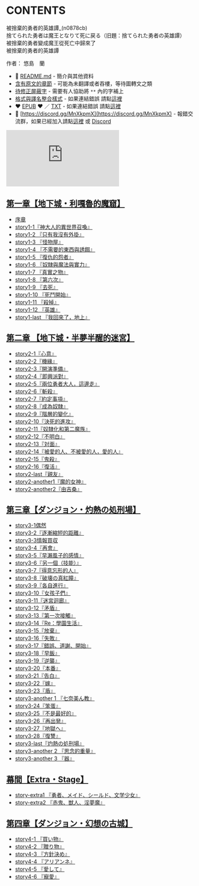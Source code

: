 # CONTENTS

被捨棄的勇者的英雄譚_(n0878cb)  
捨てられた勇者は魔王となりて死に戻る（旧題：捨てられた勇者の英雄譚）  
被捨棄的勇者變成魔王從死亡中歸來了  
被捨棄的勇者的英雄譚  

作者： 悠島　蘭  



- :closed_book: [README.md](README.md) - 簡介與其他資料
- [含有原文的章節](ja.md) - 可能為未翻譯或者吞樓，等待圖轉文之類
- [待修正屏蔽字](%E5%BE%85%E4%BF%AE%E6%AD%A3%E5%B1%8F%E8%94%BD%E5%AD%97.md) - 需要有人協助將 `**` 內的字補上
- [格式與譯名整合樣式](https://github.com/bluelovers/node-novel/blob/master/lib/locales/%E8%A2%AB%E6%8D%A8%E6%A3%84%E7%9A%84%E5%8B%87%E8%80%85%E7%9A%84%E8%8B%B1%E9%9B%84%E8%AD%9A_(n0878cb).ts) - 如果連結錯誤 請點[這裡](https://github.com/bluelovers/node-novel/blob/master/lib/locales/)
-  :heart: [EPUB](https://gitlab.com/demonovel/epub-txt/blob/master/syosetu_out/%E8%A2%AB%E6%8D%A8%E6%A3%84%E7%9A%84%E5%8B%87%E8%80%85%E8%AE%8A%E6%88%90%E9%AD%94%E7%8E%8B%E5%BE%9E%E6%AD%BB%E4%BA%A1%E4%B8%AD%E6%AD%B8%E4%BE%86%E4%BA%86.epub) :heart:  ／ [TXT](https://gitlab.com/demonovel/epub-txt/blob/master/syosetu_out/out/%E8%A2%AB%E6%8D%A8%E6%A3%84%E7%9A%84%E5%8B%87%E8%80%85%E8%AE%8A%E6%88%90%E9%AD%94%E7%8E%8B%E5%BE%9E%E6%AD%BB%E4%BA%A1%E4%B8%AD%E6%AD%B8%E4%BE%86%E4%BA%86.out.txt) - 如果連結錯誤 請點[這裡](https://gitlab.com/demonovel/epub-txt/blob/master/syosetu_out/syosetu_out)
- :mega: [https://discord.gg/MnXkpmX](https://discord.gg/MnXkpmX) - 報錯交流群，如果已經加入請點[這裡](https://discordapp.com/channels/467794087769014273/467794088285175809) 或 [Discord](https://discordapp.com/channels/@me)


![導航目錄](https://chart.apis.google.com/chart?cht=qr&chs=150x150&chl=https://gitlab.com/novel-group/txt-source/blob/master/syosetu_out/被捨棄的勇者的英雄譚_(n0878cb)/導航目錄.md "導航目錄")




## [第一章【地下城・利嘎魯的魔窟】](00000_%E7%AC%AC%E4%B8%80%E7%AB%A0%E3%80%90%E5%9C%B0%E4%B8%8B%E5%9F%8E%E3%83%BB%E5%88%A9%E5%98%8E%E9%AD%AF%E7%9A%84%E9%AD%94%E7%AA%9F%E3%80%91)

- [序章](00000_%E7%AC%AC%E4%B8%80%E7%AB%A0%E3%80%90%E5%9C%B0%E4%B8%8B%E5%9F%8E%E3%83%BB%E5%88%A9%E5%98%8E%E9%AD%AF%E7%9A%84%E9%AD%94%E7%AA%9F%E3%80%91/00010_%E5%BA%8F%E7%AB%A0.txt)
- [story1-1『神大人的異世界召喚』](00000_%E7%AC%AC%E4%B8%80%E7%AB%A0%E3%80%90%E5%9C%B0%E4%B8%8B%E5%9F%8E%E3%83%BB%E5%88%A9%E5%98%8E%E9%AD%AF%E7%9A%84%E9%AD%94%E7%AA%9F%E3%80%91/00020_story1-1%E3%80%8E%E7%A5%9E%E5%A4%A7%E4%BA%BA%E7%9A%84%E7%95%B0%E4%B8%96%E7%95%8C%E5%8F%AC%E5%96%9A%E3%80%8F.txt)
- [story1-2 『只有我沒有外掛』](00000_%E7%AC%AC%E4%B8%80%E7%AB%A0%E3%80%90%E5%9C%B0%E4%B8%8B%E5%9F%8E%E3%83%BB%E5%88%A9%E5%98%8E%E9%AD%AF%E7%9A%84%E9%AD%94%E7%AA%9F%E3%80%91/00030_story1-2%20%E3%80%8E%E5%8F%AA%E6%9C%89%E6%88%91%E6%B2%92%E6%9C%89%E5%A4%96%E6%8E%9B%E3%80%8F.txt)
- [story1-3 『怪物屋』](00000_%E7%AC%AC%E4%B8%80%E7%AB%A0%E3%80%90%E5%9C%B0%E4%B8%8B%E5%9F%8E%E3%83%BB%E5%88%A9%E5%98%8E%E9%AD%AF%E7%9A%84%E9%AD%94%E7%AA%9F%E3%80%91/00040_story1-3%20%E3%80%8E%E6%80%AA%E7%89%A9%E5%B1%8B%E3%80%8F.txt)
- [story1-4 『不需要的東西與誘餌』](00000_%E7%AC%AC%E4%B8%80%E7%AB%A0%E3%80%90%E5%9C%B0%E4%B8%8B%E5%9F%8E%E3%83%BB%E5%88%A9%E5%98%8E%E9%AD%AF%E7%9A%84%E9%AD%94%E7%AA%9F%E3%80%91/00050_story1-4%20%E3%80%8E%E4%B8%8D%E9%9C%80%E8%A6%81%E7%9A%84%E6%9D%B1%E8%A5%BF%E8%88%87%E8%AA%98%E9%A4%8C%E3%80%8F.txt)
- [story1-5 『復仇的怨者』](00000_%E7%AC%AC%E4%B8%80%E7%AB%A0%E3%80%90%E5%9C%B0%E4%B8%8B%E5%9F%8E%E3%83%BB%E5%88%A9%E5%98%8E%E9%AD%AF%E7%9A%84%E9%AD%94%E7%AA%9F%E3%80%91/00060_story1-5%20%E3%80%8E%E5%BE%A9%E4%BB%87%E7%9A%84%E6%80%A8%E8%80%85%E3%80%8F.txt)
- [story1-6 『奴隸與魔法與實力』](00000_%E7%AC%AC%E4%B8%80%E7%AB%A0%E3%80%90%E5%9C%B0%E4%B8%8B%E5%9F%8E%E3%83%BB%E5%88%A9%E5%98%8E%E9%AD%AF%E7%9A%84%E9%AD%94%E7%AA%9F%E3%80%91/00070_story1-6%20%E3%80%8E%E5%A5%B4%E9%9A%B8%E8%88%87%E9%AD%94%E6%B3%95%E8%88%87%E5%AF%A6%E5%8A%9B%E3%80%8F.txt)
- [story1-7 『真實之物』](00000_%E7%AC%AC%E4%B8%80%E7%AB%A0%E3%80%90%E5%9C%B0%E4%B8%8B%E5%9F%8E%E3%83%BB%E5%88%A9%E5%98%8E%E9%AD%AF%E7%9A%84%E9%AD%94%E7%AA%9F%E3%80%91/00080_story1-7%20%E3%80%8E%E7%9C%9F%E5%AF%A6%E4%B9%8B%E7%89%A9%E3%80%8F.txt)
- [story1-8 『第六次』](00000_%E7%AC%AC%E4%B8%80%E7%AB%A0%E3%80%90%E5%9C%B0%E4%B8%8B%E5%9F%8E%E3%83%BB%E5%88%A9%E5%98%8E%E9%AD%AF%E7%9A%84%E9%AD%94%E7%AA%9F%E3%80%91/00090_story1-8%20%E3%80%8E%E7%AC%AC%E5%85%AD%E6%AC%A1%E3%80%8F.txt)
- [story1-9 『去死』](00000_%E7%AC%AC%E4%B8%80%E7%AB%A0%E3%80%90%E5%9C%B0%E4%B8%8B%E5%9F%8E%E3%83%BB%E5%88%A9%E5%98%8E%E9%AD%AF%E7%9A%84%E9%AD%94%E7%AA%9F%E3%80%91/00100_story1-9%20%E3%80%8E%E5%8E%BB%E6%AD%BB%E3%80%8F.txt)
- [story1-10 『死鬥開始』](00000_%E7%AC%AC%E4%B8%80%E7%AB%A0%E3%80%90%E5%9C%B0%E4%B8%8B%E5%9F%8E%E3%83%BB%E5%88%A9%E5%98%8E%E9%AD%AF%E7%9A%84%E9%AD%94%E7%AA%9F%E3%80%91/00110_story1-10%20%E3%80%8E%E6%AD%BB%E9%AC%A5%E9%96%8B%E5%A7%8B%E3%80%8F.txt)
- [story1-11 『殺掉』](00000_%E7%AC%AC%E4%B8%80%E7%AB%A0%E3%80%90%E5%9C%B0%E4%B8%8B%E5%9F%8E%E3%83%BB%E5%88%A9%E5%98%8E%E9%AD%AF%E7%9A%84%E9%AD%94%E7%AA%9F%E3%80%91/00120_story1-11%20%E3%80%8E%E6%AE%BA%E6%8E%89%E3%80%8F.txt)
- [story1-12 『英雄』](00000_%E7%AC%AC%E4%B8%80%E7%AB%A0%E3%80%90%E5%9C%B0%E4%B8%8B%E5%9F%8E%E3%83%BB%E5%88%A9%E5%98%8E%E9%AD%AF%E7%9A%84%E9%AD%94%E7%AA%9F%E3%80%91/00130_story1-12%20%E3%80%8E%E8%8B%B1%E9%9B%84%E3%80%8F.txt)
- [story1-last 『我回來了，地上』](00000_%E7%AC%AC%E4%B8%80%E7%AB%A0%E3%80%90%E5%9C%B0%E4%B8%8B%E5%9F%8E%E3%83%BB%E5%88%A9%E5%98%8E%E9%AD%AF%E7%9A%84%E9%AD%94%E7%AA%9F%E3%80%91/00140_story1-last%20%E3%80%8E%E6%88%91%E5%9B%9E%E4%BE%86%E4%BA%86%EF%BC%8C%E5%9C%B0%E4%B8%8A%E3%80%8F.txt)


## [第二章  【地下城・半夢半醒的迷宮】](00010_%E7%AC%AC%E4%BA%8C%E7%AB%A0%20%20%E3%80%90%E5%9C%B0%E4%B8%8B%E5%9F%8E%E3%83%BB%E5%8D%8A%E5%A4%A2%E5%8D%8A%E9%86%92%E7%9A%84%E8%BF%B7%E5%AE%AE%E3%80%91)

- [story2-1『心意』](00010_%E7%AC%AC%E4%BA%8C%E7%AB%A0%20%20%E3%80%90%E5%9C%B0%E4%B8%8B%E5%9F%8E%E3%83%BB%E5%8D%8A%E5%A4%A2%E5%8D%8A%E9%86%92%E7%9A%84%E8%BF%B7%E5%AE%AE%E3%80%91/00140_story2-1%E3%80%8E%E5%BF%83%E6%84%8F%E3%80%8F.txt)
- [story2-2『機緣』](00010_%E7%AC%AC%E4%BA%8C%E7%AB%A0%20%20%E3%80%90%E5%9C%B0%E4%B8%8B%E5%9F%8E%E3%83%BB%E5%8D%8A%E5%A4%A2%E5%8D%8A%E9%86%92%E7%9A%84%E8%BF%B7%E5%AE%AE%E3%80%91/00150_story2-2%E3%80%8E%E6%A9%9F%E7%B7%A3%E3%80%8F.txt)
- [story2-3『開演準備』](00010_%E7%AC%AC%E4%BA%8C%E7%AB%A0%20%20%E3%80%90%E5%9C%B0%E4%B8%8B%E5%9F%8E%E3%83%BB%E5%8D%8A%E5%A4%A2%E5%8D%8A%E9%86%92%E7%9A%84%E8%BF%B7%E5%AE%AE%E3%80%91/00160_story2-3%E3%80%8E%E9%96%8B%E6%BC%94%E6%BA%96%E5%82%99%E3%80%8F.txt)
- [story2-4『即興派對』](00010_%E7%AC%AC%E4%BA%8C%E7%AB%A0%20%20%E3%80%90%E5%9C%B0%E4%B8%8B%E5%9F%8E%E3%83%BB%E5%8D%8A%E5%A4%A2%E5%8D%8A%E9%86%92%E7%9A%84%E8%BF%B7%E5%AE%AE%E3%80%91/00170_story2-4%E3%80%8E%E5%8D%B3%E8%88%88%E6%B4%BE%E5%B0%8D%E3%80%8F.txt)
- [story2-5『兩位勇者大人，這邊走』](00010_%E7%AC%AC%E4%BA%8C%E7%AB%A0%20%20%E3%80%90%E5%9C%B0%E4%B8%8B%E5%9F%8E%E3%83%BB%E5%8D%8A%E5%A4%A2%E5%8D%8A%E9%86%92%E7%9A%84%E8%BF%B7%E5%AE%AE%E3%80%91/00180_story2-5%E3%80%8E%E5%85%A9%E4%BD%8D%E5%8B%87%E8%80%85%E5%A4%A7%E4%BA%BA%EF%BC%8C%E9%80%99%E9%82%8A%E8%B5%B0%E3%80%8F.txt)
- [story2-6『斬殺』](00010_%E7%AC%AC%E4%BA%8C%E7%AB%A0%20%20%E3%80%90%E5%9C%B0%E4%B8%8B%E5%9F%8E%E3%83%BB%E5%8D%8A%E5%A4%A2%E5%8D%8A%E9%86%92%E7%9A%84%E8%BF%B7%E5%AE%AE%E3%80%91/00190_story2-6%E3%80%8E%E6%96%AC%E6%AE%BA%E3%80%8F.txt)
- [story2-7『約定事項』](00010_%E7%AC%AC%E4%BA%8C%E7%AB%A0%20%20%E3%80%90%E5%9C%B0%E4%B8%8B%E5%9F%8E%E3%83%BB%E5%8D%8A%E5%A4%A2%E5%8D%8A%E9%86%92%E7%9A%84%E8%BF%B7%E5%AE%AE%E3%80%91/00200_story2-7%E3%80%8E%E7%B4%84%E5%AE%9A%E4%BA%8B%E9%A0%85%E3%80%8F.txt)
- [story2-8『成為奴隸』](00010_%E7%AC%AC%E4%BA%8C%E7%AB%A0%20%20%E3%80%90%E5%9C%B0%E4%B8%8B%E5%9F%8E%E3%83%BB%E5%8D%8A%E5%A4%A2%E5%8D%8A%E9%86%92%E7%9A%84%E8%BF%B7%E5%AE%AE%E3%80%91/00210_story2-8%E3%80%8E%E6%88%90%E7%82%BA%E5%A5%B4%E9%9A%B8%E3%80%8F.txt)
- [story2-9『階層的變化』](00010_%E7%AC%AC%E4%BA%8C%E7%AB%A0%20%20%E3%80%90%E5%9C%B0%E4%B8%8B%E5%9F%8E%E3%83%BB%E5%8D%8A%E5%A4%A2%E5%8D%8A%E9%86%92%E7%9A%84%E8%BF%B7%E5%AE%AE%E3%80%91/00220_story2-9%E3%80%8E%E9%9A%8E%E5%B1%A4%E7%9A%84%E8%AE%8A%E5%8C%96%E3%80%8F.txt)
- [story2-10『決死的進攻』](00010_%E7%AC%AC%E4%BA%8C%E7%AB%A0%20%20%E3%80%90%E5%9C%B0%E4%B8%8B%E5%9F%8E%E3%83%BB%E5%8D%8A%E5%A4%A2%E5%8D%8A%E9%86%92%E7%9A%84%E8%BF%B7%E5%AE%AE%E3%80%91/00230_story2-10%E3%80%8E%E6%B1%BA%E6%AD%BB%E7%9A%84%E9%80%B2%E6%94%BB%E3%80%8F.txt)
- [story2-11『奴隸化和第二魔族』](00010_%E7%AC%AC%E4%BA%8C%E7%AB%A0%20%20%E3%80%90%E5%9C%B0%E4%B8%8B%E5%9F%8E%E3%83%BB%E5%8D%8A%E5%A4%A2%E5%8D%8A%E9%86%92%E7%9A%84%E8%BF%B7%E5%AE%AE%E3%80%91/00240_story2-11%E3%80%8E%E5%A5%B4%E9%9A%B8%E5%8C%96%E5%92%8C%E7%AC%AC%E4%BA%8C%E9%AD%94%E6%97%8F%E3%80%8F.txt)
- [story2-12『不明白』](00010_%E7%AC%AC%E4%BA%8C%E7%AB%A0%20%20%E3%80%90%E5%9C%B0%E4%B8%8B%E5%9F%8E%E3%83%BB%E5%8D%8A%E5%A4%A2%E5%8D%8A%E9%86%92%E7%9A%84%E8%BF%B7%E5%AE%AE%E3%80%91/00250_story2-12%E3%80%8E%E4%B8%8D%E6%98%8E%E7%99%BD%E3%80%8F.txt)
- [story2-13『対面』](00010_%E7%AC%AC%E4%BA%8C%E7%AB%A0%20%20%E3%80%90%E5%9C%B0%E4%B8%8B%E5%9F%8E%E3%83%BB%E5%8D%8A%E5%A4%A2%E5%8D%8A%E9%86%92%E7%9A%84%E8%BF%B7%E5%AE%AE%E3%80%91/00260_story2-13%E3%80%8E%E5%AF%BE%E9%9D%A2%E3%80%8F.txt)
- [story2-14『被愛的人、不被愛的人，愛的人』](00010_%E7%AC%AC%E4%BA%8C%E7%AB%A0%20%20%E3%80%90%E5%9C%B0%E4%B8%8B%E5%9F%8E%E3%83%BB%E5%8D%8A%E5%A4%A2%E5%8D%8A%E9%86%92%E7%9A%84%E8%BF%B7%E5%AE%AE%E3%80%91/00270_story2-14%E3%80%8E%E8%A2%AB%E6%84%9B%E7%9A%84%E4%BA%BA%E3%80%81%E4%B8%8D%E8%A2%AB%E6%84%9B%E7%9A%84%E4%BA%BA%EF%BC%8C%E6%84%9B%E7%9A%84%E4%BA%BA%E3%80%8F.txt)
- [story2-15『鬼殺』](00010_%E7%AC%AC%E4%BA%8C%E7%AB%A0%20%20%E3%80%90%E5%9C%B0%E4%B8%8B%E5%9F%8E%E3%83%BB%E5%8D%8A%E5%A4%A2%E5%8D%8A%E9%86%92%E7%9A%84%E8%BF%B7%E5%AE%AE%E3%80%91/00280_story2-15%E3%80%8E%E9%AC%BC%E6%AE%BA%E3%80%8F.txt)
- [story2-16『復活』](00010_%E7%AC%AC%E4%BA%8C%E7%AB%A0%20%20%E3%80%90%E5%9C%B0%E4%B8%8B%E5%9F%8E%E3%83%BB%E5%8D%8A%E5%A4%A2%E5%8D%8A%E9%86%92%E7%9A%84%E8%BF%B7%E5%AE%AE%E3%80%91/00290_story2-16%E3%80%8E%E5%BE%A9%E6%B4%BB%E3%80%8F.txt)
- [story2-last『親友』](00010_%E7%AC%AC%E4%BA%8C%E7%AB%A0%20%20%E3%80%90%E5%9C%B0%E4%B8%8B%E5%9F%8E%E3%83%BB%E5%8D%8A%E5%A4%A2%E5%8D%8A%E9%86%92%E7%9A%84%E8%BF%B7%E5%AE%AE%E3%80%91/00300_story2-last%E3%80%8E%E8%A6%AA%E5%8F%8B%E3%80%8F.txt)
- [story2-another1『魔的女神』](00010_%E7%AC%AC%E4%BA%8C%E7%AB%A0%20%20%E3%80%90%E5%9C%B0%E4%B8%8B%E5%9F%8E%E3%83%BB%E5%8D%8A%E5%A4%A2%E5%8D%8A%E9%86%92%E7%9A%84%E8%BF%B7%E5%AE%AE%E3%80%91/00310_story2-another1%E3%80%8E%E9%AD%94%E7%9A%84%E5%A5%B3%E7%A5%9E%E3%80%8F.txt)
- [story2-another2『由吉桑』](00010_%E7%AC%AC%E4%BA%8C%E7%AB%A0%20%20%E3%80%90%E5%9C%B0%E4%B8%8B%E5%9F%8E%E3%83%BB%E5%8D%8A%E5%A4%A2%E5%8D%8A%E9%86%92%E7%9A%84%E8%BF%B7%E5%AE%AE%E3%80%91/00320_story2-another2%E3%80%8E%E7%94%B1%E5%90%89%E6%A1%91%E3%80%8F.txt)


## [第三章【ダンジョン・灼熱の処刑場】](00020_%E7%AC%AC%E4%B8%89%E7%AB%A0%E3%80%90%E3%83%80%E3%83%B3%E3%82%B8%E3%83%A7%E3%83%B3%E3%83%BB%E7%81%BC%E7%86%B1%E3%81%AE%E5%87%A6%E5%88%91%E5%A0%B4%E3%80%91)

- [story3-1偶然](00020_%E7%AC%AC%E4%B8%89%E7%AB%A0%E3%80%90%E3%83%80%E3%83%B3%E3%82%B8%E3%83%A7%E3%83%B3%E3%83%BB%E7%81%BC%E7%86%B1%E3%81%AE%E5%87%A6%E5%88%91%E5%A0%B4%E3%80%91/00330_story3-1%E5%81%B6%E7%84%B6.txt)
- [story3-2『逐漸縮短的距離』](00020_%E7%AC%AC%E4%B8%89%E7%AB%A0%E3%80%90%E3%83%80%E3%83%B3%E3%82%B8%E3%83%A7%E3%83%B3%E3%83%BB%E7%81%BC%E7%86%B1%E3%81%AE%E5%87%A6%E5%88%91%E5%A0%B4%E3%80%91/00340_story3-2%E3%80%8E%E9%80%90%E6%BC%B8%E7%B8%AE%E7%9F%AD%E7%9A%84%E8%B7%9D%E9%9B%A2%E3%80%8F.txt)
- [story3-3情報買収](00020_%E7%AC%AC%E4%B8%89%E7%AB%A0%E3%80%90%E3%83%80%E3%83%B3%E3%82%B8%E3%83%A7%E3%83%B3%E3%83%BB%E7%81%BC%E7%86%B1%E3%81%AE%E5%87%A6%E5%88%91%E5%A0%B4%E3%80%91/00350_story3-3%E6%83%85%E5%A0%B1%E8%B2%B7%E5%8F%8E.txt)
- [story3-4『再會』](00020_%E7%AC%AC%E4%B8%89%E7%AB%A0%E3%80%90%E3%83%80%E3%83%B3%E3%82%B8%E3%83%A7%E3%83%B3%E3%83%BB%E7%81%BC%E7%86%B1%E3%81%AE%E5%87%A6%E5%88%91%E5%A0%B4%E3%80%91/00360_story3-4%E3%80%8E%E5%86%8D%E6%9C%83%E3%80%8F.txt)
- [story3-5『早瀨風子的感情』](00020_%E7%AC%AC%E4%B8%89%E7%AB%A0%E3%80%90%E3%83%80%E3%83%B3%E3%82%B8%E3%83%A7%E3%83%B3%E3%83%BB%E7%81%BC%E7%86%B1%E3%81%AE%E5%87%A6%E5%88%91%E5%A0%B4%E3%80%91/00370_story3-5%E3%80%8E%E6%97%A9%E7%80%A8%E9%A2%A8%E5%AD%90%E7%9A%84%E6%84%9F%E6%83%85%E3%80%8F.txt)
- [story3-6『另一個（技能）』](00020_%E7%AC%AC%E4%B8%89%E7%AB%A0%E3%80%90%E3%83%80%E3%83%B3%E3%82%B8%E3%83%A7%E3%83%B3%E3%83%BB%E7%81%BC%E7%86%B1%E3%81%AE%E5%87%A6%E5%88%91%E5%A0%B4%E3%80%91/00380_story3-6%E3%80%8E%E5%8F%A6%E4%B8%80%E5%80%8B%EF%BC%88%E6%8A%80%E8%83%BD%EF%BC%89%E3%80%8F.txt)
- [story3-7『得意忘形的人』](00020_%E7%AC%AC%E4%B8%89%E7%AB%A0%E3%80%90%E3%83%80%E3%83%B3%E3%82%B8%E3%83%A7%E3%83%B3%E3%83%BB%E7%81%BC%E7%86%B1%E3%81%AE%E5%87%A6%E5%88%91%E5%A0%B4%E3%80%91/00390_story3-7%E3%80%8E%E5%BE%97%E6%84%8F%E5%BF%98%E5%BD%A2%E7%9A%84%E4%BA%BA%E3%80%8F.txt)
- [story3-8『破壊の真紅瞳』](00020_%E7%AC%AC%E4%B8%89%E7%AB%A0%E3%80%90%E3%83%80%E3%83%B3%E3%82%B8%E3%83%A7%E3%83%B3%E3%83%BB%E7%81%BC%E7%86%B1%E3%81%AE%E5%87%A6%E5%88%91%E5%A0%B4%E3%80%91/00400_story3-8%E3%80%8E%E7%A0%B4%E5%A3%8A%E3%81%AE%E7%9C%9F%E7%B4%85%E7%9E%B3%E3%80%8F.txt)
- [story3-9『各自進行』](00020_%E7%AC%AC%E4%B8%89%E7%AB%A0%E3%80%90%E3%83%80%E3%83%B3%E3%82%B8%E3%83%A7%E3%83%B3%E3%83%BB%E7%81%BC%E7%86%B1%E3%81%AE%E5%87%A6%E5%88%91%E5%A0%B4%E3%80%91/00410_story3-9%E3%80%8E%E5%90%84%E8%87%AA%E9%80%B2%E8%A1%8C%E3%80%8F.txt)
- [story3-10『女孩子們』](00020_%E7%AC%AC%E4%B8%89%E7%AB%A0%E3%80%90%E3%83%80%E3%83%B3%E3%82%B8%E3%83%A7%E3%83%B3%E3%83%BB%E7%81%BC%E7%86%B1%E3%81%AE%E5%87%A6%E5%88%91%E5%A0%B4%E3%80%91/00420_story3-10%E3%80%8E%E5%A5%B3%E5%AD%A9%E5%AD%90%E5%80%91%E3%80%8F.txt)
- [story3-11『迷宮迴廊』](00020_%E7%AC%AC%E4%B8%89%E7%AB%A0%E3%80%90%E3%83%80%E3%83%B3%E3%82%B8%E3%83%A7%E3%83%B3%E3%83%BB%E7%81%BC%E7%86%B1%E3%81%AE%E5%87%A6%E5%88%91%E5%A0%B4%E3%80%91/00430_story3-11%E3%80%8E%E8%BF%B7%E5%AE%AE%E8%BF%B4%E5%BB%8A%E3%80%8F.txt)
- [story3-12『矛盾』](00020_%E7%AC%AC%E4%B8%89%E7%AB%A0%E3%80%90%E3%83%80%E3%83%B3%E3%82%B8%E3%83%A7%E3%83%B3%E3%83%BB%E7%81%BC%E7%86%B1%E3%81%AE%E5%87%A6%E5%88%91%E5%A0%B4%E3%80%91/00440_story3-12%E3%80%8E%E7%9F%9B%E7%9B%BE%E3%80%8F.txt)
- [story3-13『第一次接觸』](00020_%E7%AC%AC%E4%B8%89%E7%AB%A0%E3%80%90%E3%83%80%E3%83%B3%E3%82%B8%E3%83%A7%E3%83%B3%E3%83%BB%E7%81%BC%E7%86%B1%E3%81%AE%E5%87%A6%E5%88%91%E5%A0%B4%E3%80%91/00450_story3-13%E3%80%8E%E7%AC%AC%E4%B8%80%E6%AC%A1%E6%8E%A5%E8%A7%B8%E3%80%8F.txt)
- [story3-14『Re：學園生活』](00020_%E7%AC%AC%E4%B8%89%E7%AB%A0%E3%80%90%E3%83%80%E3%83%B3%E3%82%B8%E3%83%A7%E3%83%B3%E3%83%BB%E7%81%BC%E7%86%B1%E3%81%AE%E5%87%A6%E5%88%91%E5%A0%B4%E3%80%91/00460_story3-14%E3%80%8ERe%EF%BC%9A%E5%AD%B8%E5%9C%92%E7%94%9F%E6%B4%BB%E3%80%8F.txt)
- [story3-15『放棄』](00020_%E7%AC%AC%E4%B8%89%E7%AB%A0%E3%80%90%E3%83%80%E3%83%B3%E3%82%B8%E3%83%A7%E3%83%B3%E3%83%BB%E7%81%BC%E7%86%B1%E3%81%AE%E5%87%A6%E5%88%91%E5%A0%B4%E3%80%91/00470_story3-15%E3%80%8E%E6%94%BE%E6%A3%84%E3%80%8F.txt)
- [story3-16『失敗』](00020_%E7%AC%AC%E4%B8%89%E7%AB%A0%E3%80%90%E3%83%80%E3%83%B3%E3%82%B8%E3%83%A7%E3%83%B3%E3%83%BB%E7%81%BC%E7%86%B1%E3%81%AE%E5%87%A6%E5%88%91%E5%A0%B4%E3%80%91/00480_story3-16%E3%80%8E%E5%A4%B1%E6%95%97%E3%80%8F.txt)
- [story3-17『錯誤、道謝、開始』](00020_%E7%AC%AC%E4%B8%89%E7%AB%A0%E3%80%90%E3%83%80%E3%83%B3%E3%82%B8%E3%83%A7%E3%83%B3%E3%83%BB%E7%81%BC%E7%86%B1%E3%81%AE%E5%87%A6%E5%88%91%E5%A0%B4%E3%80%91/00490_story3-17%E3%80%8E%E9%8C%AF%E8%AA%A4%E3%80%81%E9%81%93%E8%AC%9D%E3%80%81%E9%96%8B%E5%A7%8B%E3%80%8F.txt)
- [story3-18『早飯』](00020_%E7%AC%AC%E4%B8%89%E7%AB%A0%E3%80%90%E3%83%80%E3%83%B3%E3%82%B8%E3%83%A7%E3%83%B3%E3%83%BB%E7%81%BC%E7%86%B1%E3%81%AE%E5%87%A6%E5%88%91%E5%A0%B4%E3%80%91/00500_story3-18%E3%80%8E%E6%97%A9%E9%A3%AF%E3%80%8F.txt)
- [story3-19『逆襲』](00020_%E7%AC%AC%E4%B8%89%E7%AB%A0%E3%80%90%E3%83%80%E3%83%B3%E3%82%B8%E3%83%A7%E3%83%B3%E3%83%BB%E7%81%BC%E7%86%B1%E3%81%AE%E5%87%A6%E5%88%91%E5%A0%B4%E3%80%91/00510_story3-19%E3%80%8E%E9%80%86%E8%A5%B2%E3%80%8F.txt)
- [story3-20『本番』](00020_%E7%AC%AC%E4%B8%89%E7%AB%A0%E3%80%90%E3%83%80%E3%83%B3%E3%82%B8%E3%83%A7%E3%83%B3%E3%83%BB%E7%81%BC%E7%86%B1%E3%81%AE%E5%87%A6%E5%88%91%E5%A0%B4%E3%80%91/00520_story3-20%E3%80%8E%E6%9C%AC%E7%95%AA%E3%80%8F.txt)
- [story3-21『告白』](00020_%E7%AC%AC%E4%B8%89%E7%AB%A0%E3%80%90%E3%83%80%E3%83%B3%E3%82%B8%E3%83%A7%E3%83%B3%E3%83%BB%E7%81%BC%E7%86%B1%E3%81%AE%E5%87%A6%E5%88%91%E5%A0%B4%E3%80%91/00530_story3-21%E3%80%8E%E5%91%8A%E7%99%BD%E3%80%8F.txt)
- [story3-22『嫁』](00020_%E7%AC%AC%E4%B8%89%E7%AB%A0%E3%80%90%E3%83%80%E3%83%B3%E3%82%B8%E3%83%A7%E3%83%B3%E3%83%BB%E7%81%BC%E7%86%B1%E3%81%AE%E5%87%A6%E5%88%91%E5%A0%B4%E3%80%91/00540_story3-22%E3%80%8E%E5%AB%81%E3%80%8F.txt)
- [story3-23『盾』](00020_%E7%AC%AC%E4%B8%89%E7%AB%A0%E3%80%90%E3%83%80%E3%83%B3%E3%82%B8%E3%83%A7%E3%83%B3%E3%83%BB%E7%81%BC%E7%86%B1%E3%81%AE%E5%87%A6%E5%88%91%E5%A0%B4%E3%80%91/00550_story3-23%E3%80%8E%E7%9B%BE%E3%80%8F.txt)
- [story3-another 1 『七奈美ん教』](00020_%E7%AC%AC%E4%B8%89%E7%AB%A0%E3%80%90%E3%83%80%E3%83%B3%E3%82%B8%E3%83%A7%E3%83%B3%E3%83%BB%E7%81%BC%E7%86%B1%E3%81%AE%E5%87%A6%E5%88%91%E5%A0%B4%E3%80%91/00550_story3-another%201%20%E3%80%8E%E4%B8%83%E5%A5%88%E7%BE%8E%E3%82%93%E6%95%99%E3%80%8F.txt)
- [story3-24『笨蛋』](00020_%E7%AC%AC%E4%B8%89%E7%AB%A0%E3%80%90%E3%83%80%E3%83%B3%E3%82%B8%E3%83%A7%E3%83%B3%E3%83%BB%E7%81%BC%E7%86%B1%E3%81%AE%E5%87%A6%E5%88%91%E5%A0%B4%E3%80%91/00560_story3-24%E3%80%8E%E7%AC%A8%E8%9B%8B%E3%80%8F.txt)
- [story3-25『不是最好的』](00020_%E7%AC%AC%E4%B8%89%E7%AB%A0%E3%80%90%E3%83%80%E3%83%B3%E3%82%B8%E3%83%A7%E3%83%B3%E3%83%BB%E7%81%BC%E7%86%B1%E3%81%AE%E5%87%A6%E5%88%91%E5%A0%B4%E3%80%91/00570_story3-25%E3%80%8E%E4%B8%8D%E6%98%AF%E6%9C%80%E5%A5%BD%E7%9A%84%E3%80%8F.txt)
- [story3-26『再出発』](00020_%E7%AC%AC%E4%B8%89%E7%AB%A0%E3%80%90%E3%83%80%E3%83%B3%E3%82%B8%E3%83%A7%E3%83%B3%E3%83%BB%E7%81%BC%E7%86%B1%E3%81%AE%E5%87%A6%E5%88%91%E5%A0%B4%E3%80%91/00580_story3-26%E3%80%8E%E5%86%8D%E5%87%BA%E7%99%BA%E3%80%8F.txt)
- [story3-27『地獄へ』](00020_%E7%AC%AC%E4%B8%89%E7%AB%A0%E3%80%90%E3%83%80%E3%83%B3%E3%82%B8%E3%83%A7%E3%83%B3%E3%83%BB%E7%81%BC%E7%86%B1%E3%81%AE%E5%87%A6%E5%88%91%E5%A0%B4%E3%80%91/00590_story3-27%E3%80%8E%E5%9C%B0%E7%8D%84%E3%81%B8%E3%80%8F.txt)
- [story3-28『復讐』](00020_%E7%AC%AC%E4%B8%89%E7%AB%A0%E3%80%90%E3%83%80%E3%83%B3%E3%82%B8%E3%83%A7%E3%83%B3%E3%83%BB%E7%81%BC%E7%86%B1%E3%81%AE%E5%87%A6%E5%88%91%E5%A0%B4%E3%80%91/00600_story3-28%E3%80%8E%E5%BE%A9%E8%AE%90%E3%80%8F.txt)
- [story3-last『灼熱の処刑場』](00020_%E7%AC%AC%E4%B8%89%E7%AB%A0%E3%80%90%E3%83%80%E3%83%B3%E3%82%B8%E3%83%A7%E3%83%B3%E3%83%BB%E7%81%BC%E7%86%B1%E3%81%AE%E5%87%A6%E5%88%91%E5%A0%B4%E3%80%91/00605_story3-last%E3%80%8E%E7%81%BC%E7%86%B1%E3%81%AE%E5%87%A6%E5%88%91%E5%A0%B4%E3%80%8F.txt)
- [story3-another 2 『思念的重量』](00020_%E7%AC%AC%E4%B8%89%E7%AB%A0%E3%80%90%E3%83%80%E3%83%B3%E3%82%B8%E3%83%A7%E3%83%B3%E3%83%BB%E7%81%BC%E7%86%B1%E3%81%AE%E5%87%A6%E5%88%91%E5%A0%B4%E3%80%91/00620_story3-another%202%20%E3%80%8E%E6%80%9D%E5%BF%B5%E7%9A%84%E9%87%8D%E9%87%8F%E3%80%8F.txt)
- [story3-another 3 『器』](00020_%E7%AC%AC%E4%B8%89%E7%AB%A0%E3%80%90%E3%83%80%E3%83%B3%E3%82%B8%E3%83%A7%E3%83%B3%E3%83%BB%E7%81%BC%E7%86%B1%E3%81%AE%E5%87%A6%E5%88%91%E5%A0%B4%E3%80%91/00630_story3-another%203%20%E3%80%8E%E5%99%A8%E3%80%8F.txt)


## [幕間【Extra・Stage】](00030_%E5%B9%95%E9%96%93%E3%80%90Extra%E3%83%BBStage%E3%80%91)

- [story-extra1 『勇者、メイド、シールド、文学少女』](00030_%E5%B9%95%E9%96%93%E3%80%90Extra%E3%83%BBStage%E3%80%91/story-extra1%20%E3%80%8E%E5%8B%87%E8%80%85%E3%80%81%E3%83%A1%E3%82%A4%E3%83%89%E3%80%81%E3%82%B7%E3%83%BC%E3%83%AB%E3%83%89%E3%80%81%E6%96%87%E5%AD%A6%E5%B0%91%E5%A5%B3%E3%80%8F.txt)
- [story-extra2 『赤鬼、獣人、淫夢魔』](00030_%E5%B9%95%E9%96%93%E3%80%90Extra%E3%83%BBStage%E3%80%91/story-extra2%20%E3%80%8E%E8%B5%A4%E9%AC%BC%E3%80%81%E7%8D%A3%E4%BA%BA%E3%80%81%E6%B7%AB%E5%A4%A2%E9%AD%94%E3%80%8F.txt)


## [第四章【ダンジョン・幻想の古城】](00040_%E7%AC%AC%E5%9B%9B%E7%AB%A0%E3%80%90%E3%83%80%E3%83%B3%E3%82%B8%E3%83%A7%E3%83%B3%E3%83%BB%E5%B9%BB%E6%83%B3%E3%81%AE%E5%8F%A4%E5%9F%8E%E3%80%91)

- [story4-1 『買い物』](00040_%E7%AC%AC%E5%9B%9B%E7%AB%A0%E3%80%90%E3%83%80%E3%83%B3%E3%82%B8%E3%83%A7%E3%83%B3%E3%83%BB%E5%B9%BB%E6%83%B3%E3%81%AE%E5%8F%A4%E5%9F%8E%E3%80%91/00010_story4-1%20%E3%80%8E%E8%B2%B7%E3%81%84%E7%89%A9%E3%80%8F.txt)
- [story4-2 『贈り物』](00040_%E7%AC%AC%E5%9B%9B%E7%AB%A0%E3%80%90%E3%83%80%E3%83%B3%E3%82%B8%E3%83%A7%E3%83%B3%E3%83%BB%E5%B9%BB%E6%83%B3%E3%81%AE%E5%8F%A4%E5%9F%8E%E3%80%91/00020_story4-2%20%E3%80%8E%E8%B4%88%E3%82%8A%E7%89%A9%E3%80%8F.txt)
- [story4-3 『方針決め』](00040_%E7%AC%AC%E5%9B%9B%E7%AB%A0%E3%80%90%E3%83%80%E3%83%B3%E3%82%B8%E3%83%A7%E3%83%B3%E3%83%BB%E5%B9%BB%E6%83%B3%E3%81%AE%E5%8F%A4%E5%9F%8E%E3%80%91/00030_story4-3%20%E3%80%8E%E6%96%B9%E9%87%9D%E6%B1%BA%E3%82%81%E3%80%8F.txt)
- [story4-4 『アリアンネ』](00040_%E7%AC%AC%E5%9B%9B%E7%AB%A0%E3%80%90%E3%83%80%E3%83%B3%E3%82%B8%E3%83%A7%E3%83%B3%E3%83%BB%E5%B9%BB%E6%83%B3%E3%81%AE%E5%8F%A4%E5%9F%8E%E3%80%91/00040_story4-4%20%E3%80%8E%E3%82%A2%E3%83%AA%E3%82%A2%E3%83%B3%E3%83%8D%E3%80%8F.txt)
- [story4-5 『愛して』](00040_%E7%AC%AC%E5%9B%9B%E7%AB%A0%E3%80%90%E3%83%80%E3%83%B3%E3%82%B8%E3%83%A7%E3%83%B3%E3%83%BB%E5%B9%BB%E6%83%B3%E3%81%AE%E5%8F%A4%E5%9F%8E%E3%80%91/00050_story4-5%20%E3%80%8E%E6%84%9B%E3%81%97%E3%81%A6%E3%80%8F.txt)
- [story4-6 『寵愛』](00040_%E7%AC%AC%E5%9B%9B%E7%AB%A0%E3%80%90%E3%83%80%E3%83%B3%E3%82%B8%E3%83%A7%E3%83%B3%E3%83%BB%E5%B9%BB%E6%83%B3%E3%81%AE%E5%8F%A4%E5%9F%8E%E3%80%91/00060_story4-6%20%E3%80%8E%E5%AF%B5%E6%84%9B%E3%80%8F.txt)

